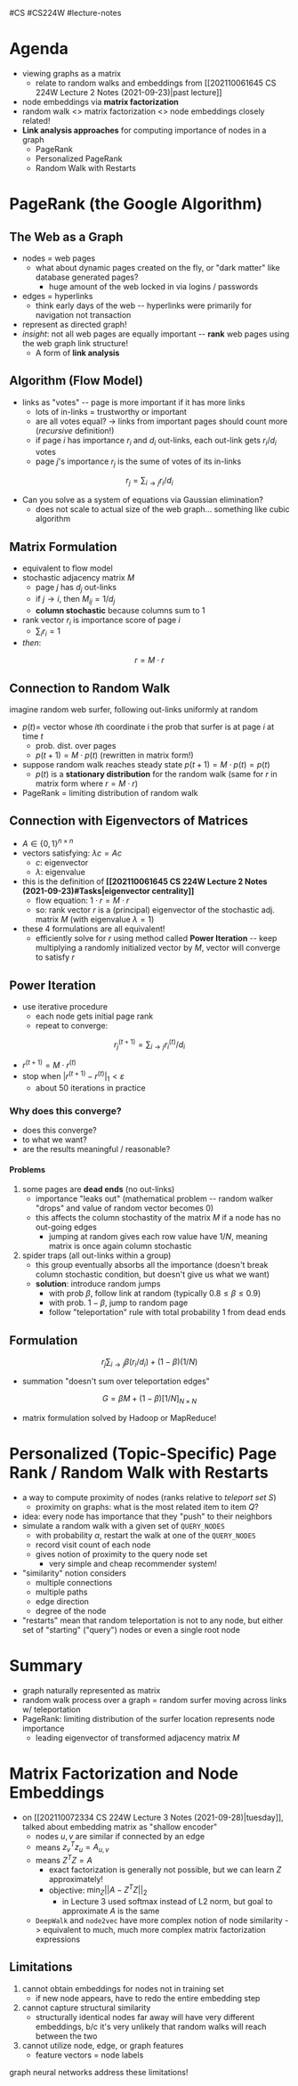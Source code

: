 #CS #CS224W #lecture-notes 
# Agenda
- viewing graphs as a matrix
	- relate to random walks and embeddings from [[202110061645 CS 224W Lecture 2 Notes (2021-09-23)|past lecture]]
- node embeddings via **matrix factorization**
- random walk <> matrix factorization <> node embeddings closely related!
- **Link analysis approaches** for computing importance of nodes in a graph
	- PageRank
	- Personalized PageRank
	- Random Walk with Restarts

# PageRank (the Google Algorithm)
## The Web as a Graph
- nodes = web pages
	- what about dynamic pages created on the fly, or "dark matter" like database generated pages?
		- huge amount of the web locked in via logins / passwords
- edges = hyperlinks
	- think early days of the web -- hyperlinks were primarily for navigation not transaction
- represent as directed graph!
- *insight*: not all web pages are equally important -- **rank** web pages using the web graph link structure!
	- A form of **link analysis**

## Algorithm (Flow Model)
- links as "votes" -- page is more important if it has more links
	- lots of in-links = trustworthy or important
	- are all votes equal? -> links from important pages should count more (*recursive* definition!)
	- if page $i$ has importance $r_i$ and $d_i$ out-links, each out-link gets $r_i / d_i$ votes
	- page $j$'s importance $r_j$ is the sume of votes of its in-links

$$r_j = \sum_{i\rightarrow j}r_i / d_i$$
- Can you solve as a system of equations via Gaussian elimination?
	- does not scale to actual size of the web graph... something like cubic algorithm

## Matrix Formulation
- equivalent to flow model
- stochastic adjacency matrix $M$
	- page $j$ has $d_j$ out-links
	- if $j\rightarrow i$, then $M_{ij}=1/d_j$
	- **column stochastic** because columns sum to 1
- rank vector $r_i$ is importance score of page $i$
	- $\sum_i r_i = 1$
- *then*:

$$r = M\cdot r$$

## Connection to Random Walk
imagine random web surfer, following out-links uniformly at random
- $p(t)=$ vector whose $i$th coordinate i the prob that surfer is at page $i$ at time $t$
	- prob. dist. over pages
	- $p(t+1)=M\cdot p(t)$ (rewritten in matrix form!)
- suppose random walk reaches steady state $p(t+1) = M\cdot p(t) = p(t)$
	- $p(t)$ is a **stationary distribution** for the random walk (same for $r$ in matrix form where $r=M\cdot r$)
- PageRank = limiting distribution of random walk

## Connection with Eigenvectors of Matrices
- $A\in\{0,1\}^{n\times n}$
- vectors satisfying: $\lambda c=Ac$
	- $c$: eigenvector
	- $\lambda$: eigenvalue
- this is the definition of **[[202110061645 CS 224W Lecture 2 Notes (2021-09-23)#Tasks|eigenvector centrality]]**
	- flow equation: $1\cdot r = M\cdot r$
	- so: rank vector $r$ is a (principal) eigenvector of the stochastic adj. matrix $M$ (with eigenvalue $\lambda = 1$)
- these 4 formulations are all equivalent!
	- efficiently solve for $r$ using method called **Power Iteration** -- keep multiplying a randomly initialized vector by $M$, vector will converge to satisfy $r$

## Power Iteration
- use iterative procedure
	- each node gets initial page rank
	- repeat to converge:

$$r_j^{(t+1)}=\sum_{i\rightarrow j}r_i^{(t)} / d_i$$

- $r^{(t+1)}=M\cdot r^{(t)}$
- stop when $|r^{(t+1)}-r^{(t)}|_1<\varepsilon$
	- about 50 iterations in practice

### Why does this converge?
- does this converge?
- to what we want?
- are the results meaningful / reasonable?

#### Problems
1. some pages are **dead ends** (no out-links)
	- importance "leaks out" (mathematical problem -- random walker "drops" and value of random vector becomes 0)
	- this affects the column stochastity of the matrix $M$ if a node has no out-going edges
		- jumping at random gives each row value have $1/N$, meaning matrix is once again column stochastic
2. spider traps (all out-links within a group)
	- this group eventually absorbs all the importance (doesn't break column stochastic condition, but doesn't give us what we want)
	- **solution**: introduce random jumps
		- with prob $\beta$, follow link at random (typically $0.8\leq\beta\leq 0.9$)
		- with prob. $1-\beta$, jump to random page
		- follow "teleportation" rule with total probability 1 from dead ends

## Formulation
$$r_j\sum_{i\rightarrow j}\beta(r_i / d_i)+(1-\beta)(1 / N)$$
- summation "doesn't sum over teleportation edges"

$$G = \beta M + (1-\beta)[1/N]_{N\times N}$$
- matrix formulation solved by Hadoop or MapReduce!

# Personalized (Topic-Specific) Page Rank / Random Walk with Restarts
- a way to compute proximity of nodes (ranks relative to *teleport set* $S$)
	- proximity on graphs: what is the most related item to item $Q$?
- idea: every node has importance that they "push" to their neighbors
- simulate a random walk with a given set of `QUERY_NODES`
	- with probability $\alpha$, restart the walk at one of the `QUERY_NODES`
	- record visit count of each node
	- gives notion of proximity to the query node set
		- very simple and cheap recommender system!
- "similarity" notion considers
	- multiple connections
	- multiple paths
	- edge direction
	- degree of the node
- "restarts" mean that random teleportation is not to any node, but either set of "starting" ("query") nodes or even a single root node

# Summary
- graph naturally represented as matrix
- random walk process over a graph = random surfer moving across links w/ teleportation
- PageRank: limiting distribution of the surfer location represents node importance
	- leading eigenvector of transformed adjacency matrix $M$

# Matrix Factorization and Node Embeddings
- on [[202110072334 CS 224W Lecture 3 Notes (2021-09-28)|tuesday]], talked about embedding matrix as "shallow encoder"
	- nodes $u, v$ are similar if connected by an edge
	- means $z_v^Tz_u = A_{u,v}$
	- means $Z^TZ = A$
		- exact factorization is generally not possible, but we can learn $Z$ approximately!
		- objective: $\min_Z ||A-Z^TZ||_2$
			- in Lecture 3 used softmax instead of L2 norm, but goal to approximate $A$ is the same
	- `DeepWalk` and `node2vec` have more complex notion of node similarity -> equivalent to much, much more complex matrix factorization expressions

## Limitations
1. cannot obtain embeddings for nodes not in training set
	- if new node appears, have to redo the entire embedding step
2. cannot capture structural similarity
	- structurally identical nodes far away will have very different embeddings, b/c it's very unlikely that random walks will reach between the two
3. cannot utilize node, edge, or graph features
	- feature vectors = node labels

graph neural networks address these limitations!